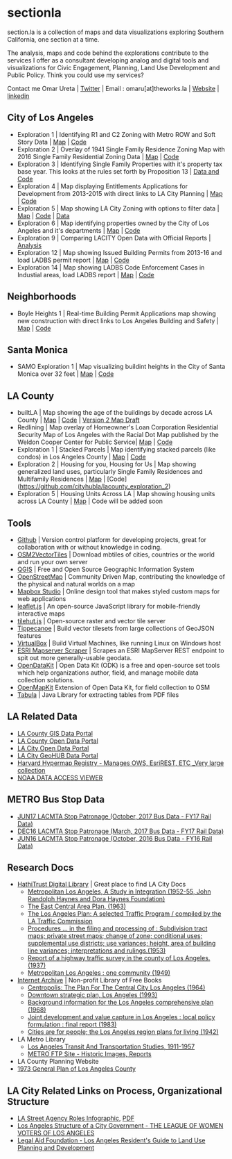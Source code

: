 # sectionla
section.la is a collection of maps and data visualizations exploring Southern California, one section at a time. 

The analysis, maps and code behind the explorations contribute to the services I offer as a consultant developing analog and digital tools and visualizations for Civic Engagement, Planning, Land Use Development and Public Policy. Think you could use my services?

Contact me Omar Ureta | [Twitter](https://twitter.com/theworksla) | Email : omaru[at]theworks.la | [Website](http://www.theworks.la/) | [linkedin](https://www.linkedin.com/in/omar-ureta-87195a55)

## City of Los Angeles
* Exploration 1 | Identifying R1 and C2 Zoning with Metro ROW and Soft Story Data | [Map](http://cityhubla.github.io/lacity_exploration_1) | [Code](https://github.com/cityhubla/lacity_exploration_1)
* Exploration 2 | Overlay of 1941 Single Family Residence Zoning Map with 2016 Single Family Residential Zoning Data | [Map](http://cityhubla.github.io/lacity_exploration_2/) | [Code](https://github.com/cityhubla/lacity_exploration_2)
* Exploration 3 | Identifying Single Family Properties with it's property tax base year. This looks at the rules set forth by Proposition 13 | [Data and Code](https://github.com/cityhubla/lacity_exploration_3)
* Exploration 4 | Map displaying Entitlements Applications for Development from 2013-2015 with direct links to LA City Planning | [Map](http://cityhubla.github.io/LA-City-Entitlements/) | [Code](https://github.com/cityhubla/LA-City-Entitlements)
* Exploration 5 | Map showing LA City Zoning with options to filter data | [Map](http://cityhubla.github.io/lacity_exploration_5/index_3.html) | [Code](https://github.com/cityhubla/lacity_exploration_5/) | [Data](https://t.co/YorkuQISjV)
* Exploration 6 | Map identifying properties owned by the City of Los Angeles and it's departments | [Map](http://cityhubla.github.io/lacityproperties/) | [Code](https://github.com/cityhubla/lacityproperties)
* Exploration 9 | Comparing LACITY Open Data with Official Reports | [Analysis](https://github.com/cityhubla/lacity_exploration_9)
* Exploration 12 | Map showing Issued Building Permits from 2013-16 and load LADBS permit report | [Map](https://cityhubla.github.io/lacity_exploration_12/#12.38/34.0644/-118.2724) | [Code](https://github.com/cityhubla/lacity_exploration_12)
* Exploration 14 | Map showing LADBS Code Enforcement Cases in Industial areas, load LADBS report | [Map](https://cityhubla.github.io/lacity_exploration_14/#13/34.0437/-118.2583) | [Code](https://github.com/cityhubla/lacity_exploration_14)

## Neighborhoods
* Boyle Heights 1 | Real-time Building Permit Applications map showing new construction with direct links to Los Angeles Building and Safety | [Map](http://cityhubla.github.io/bhmap/) | [Code](https://github.com/cityhubla/bhmap)
 
## Santa Monica
* SAMO Exploration 1 | Map visualizing buildint heights in the City of Santa Monica over 32 feet | [Map](https://cityhubla.github.io/samo_exploration_1/) | [Code](https://github.com/cityhubla/samo_exploration_1)

## LA County
* builtLA | Map showing the age of the buildings by decade across LA County | [Map](http://cityhubla.github.io/LA_Building_Age/) | [Code](https://github.com/cityhubla/LA_Building_Age) | [Version 2 Map Draft](http://cityhub.la/builtLA_v2/index.html)
* Redlining | Map overlay of Homeowner's Loan Corporation Residential Security Map of Los Angeles with the Racial Dot Map published by the Weldon Cooper Center for Public Service| [Map](http://cityhubla.github.io/holc_redlining/) | [Code](https://github.com/cityhubla/holc_redlining)
* Exploration 1 | Stacked Parcels | Map identifying stacked parcels (like condos) in Los Angeles County | [Map](http://cityhub.la/explorations/lacounty_1/index.html) | [Code](https://github.com/cityhubla/lacounty_exploration_1)
* Exploration 2 | Housing for you, Housing for Us | Map showing generalized land uses, particularly Single Family Residences and Multifamily Residences | [Map](https://cityhubla.github.io/lacounty_exploration_2/) | [Code] (https://github.com/cityhubla/lacounty_exploration_2)
* Exploration 5 | Housing Units Across LA | Map showing housing units across LA County | [Map](http://cityhub.la/explorations/lacounty_5/index.html) | Code will be added soon

## Tools
* [Github](http://www.github.com) | Version control platform for developing projects, great for collaboration with or without knowledge in coding. 
* [OSM2VectorTiles](http://osm2vectortiles.org/) | Download mbtiles of cities, countries or the world and run your own server
* [QGIS](http://qgis.com/) | Free and Open Source Geographic Information System
* [OpenStreetMap](http://www.openstreetmap.org/) | Community Driven Map, contributing the knowledge of the physical and natural worlds on a map
* [Mapbox Studio](https://www.mapbox.com/mapbox-studio/) | Online design tool that makes styled custom maps for web applications
* [leaflet.js](http://leafletjs.com/) | An open-source JavaScript library for mobile-friendly interactive maps
* [tilehut.js](https://github.com/b-g/tilehut) | Open-source raster and vector tile server
* [Tippecanoe](https://github.com/mapbox/tippecanoe) | Build vector tilesets from large collections of GeoJSON features
* [VirtualBox](https://www.virtualbox.org/wiki/VirtualBox) | Build Virtual Machines, like running Linux on Windows host
* [ESRI Mapserver Scraper](https://github.com/openaddresses/pyesridump) | Scrapes an ESRI MapServer REST endpoint to spit out more generally-usable geodata.
* [OpenDataKit](https://github.com/opendatakit/opendatakit) | Open Data Kit (ODK) is a free and open-source set tools which help organizations author, field, and manage mobile data collection solutions.
* [OpenMapKit](http://openmapkit.org/) Extension of Open Data Kit, for field collection to OSM
* [Tabula](https://github.com/tabulapdf/tabula-java) | Java Library for extracting tables from PDF files

## LA Related Data
* [LA County GIS Data Portal](https://egis3.lacounty.gov/dataportal/)
* [LA County Open Data Portal](https://data.lacounty.gov/)
* [LA City Open Data Portal](https://data.lacity.org/)
* [LA City GeoHUB Data Portal](http://geohub.lacity.org/)
* [Harvard Hypermap Registry - Manages OWS, EsriREST, ETC _Very large collection](http://hh.worldmap.harvard.edu/)
* [NOAA DATA ACCESS VIEWER](https://coast.noaa.gov/dataviewer/#/)

## METRO Bus Stop Data
* [JUN17 LACMTA Stop Patronage (October, 2017 Bus Data - FY17 Rail Data)](https://tinyurl.com/LACMTA-201710-Stop-Patronage)
* [DEC16 LACMTA Stop Patronage (March, 2017 Bus Data - FY17 Rail Data)](http://tinyurl.com/LACMTA-201703-Stop-Patronage)
* [JUN16 LACMTA Stop Patronage (October, 2016 Bus Data - FY16 Rail Data)](https://fusiontables.googleusercontent.com/embedviz?q=select+col3+from+1NgD_z4WkYFZNUImrZsDAZMwg3mmDWHUZdPPi45TD&viz=MAP&h=false&lat=34.0477370567541&lng=-118.30271664843747&t=1&z=13&l=col3&y=2&tmplt=2&hml=TWO_COL_LAT_LNG)


## Research Docs
* [HathiTrust Digital Library](https://www.hathitrust.org/) | Great place to find LA City Docs
  * [Metropolitan Los Angeles, A Study in Integration (1952-55, John Randolph Haynes and Dora Haynes Foundation)](https://catalog.hathitrust.org/Record/001150641)
  * [The East Central Area Plan, (1963)](https://catalog.hathitrust.org/Record/000342257)
  * [The Los Angeles Plan: A selected Traffic Program / compiled by the LA Traffic Commission](https://catalog.hathitrust.org/Record/100337820)
  * [Procedures ... in the filing and processing of : Subdivision tract maps; private street maps; change of zone; conditional uses; supplemental use districts; use variances; height, area of building line variances; interpretations and rulings.(1953)](https://catalog.hathitrust.org/Record/000648625)
  * [Report of a highway traffic survey in the county of Los Angeles.(1937)](https://catalog.hathitrust.org/Record/001348998)
  * [Metropolitan Los Angeles : one community (1949)](https://catalog.hathitrust.org/Record/005888678)
* [Internet Archive](https://archive.org/) | Non-profit Library of Free Books
  * [Centropolis: The Plan For The Central City Los Angeles (1964)](https://archive.org/details/CentropolisThePlanForTheCentralCityLosAngeles)
  * [Downtown strategic plan, Los Angeles (1993)](https://archive.org/details/downtownstrategi00losa)
  * [Background information for the Los Angeles comprehensive plan (1968)](https://archive.org/details/cu31924024417341)
  * [Joint development and value capture in Los Angeles : local policy formulation : final report (1983)](https://archive.org/details/jointdevelopment00sout)
  * [Cities are for people; the Los Angeles region plans for living (1942)](https://archive.org/details/citiesareforpeop00scotrich)
* LA Metro Library
  * [Los Angeles Transit And Transportation Studies, 1911-1957](https://www.metro.net/about/library/archives/visions-studies/los-angeles-transit-and-transportation-studies/)
  * [METRO FTP Site - Historic Images, Reports](http://libraryarchives.metro.net/DPGTL/)
* LA County Planning Website
 *  [1973 General Plan of Los Angeles County](http://planning.lacounty.gov/assets/upl/project/sea_1973-study.pdf)
 
## LA City Related Links on Process, Organizational Structure
* [LA Street Agency Roles Infographic](http://164.67.121.27/files/Lewis_Center/images/Street%20Cross%20Section.jpg), [PDF](http://enterprisecommunity.org/sites/default/files/media-library/where-we-work/southern-california/TOD%20U/complete-streets-101-handout-la-street-agency-roles.pdf)
* [Los Angeles Structure of a City Government - THE LEAGUE OF WOMEN VOTERS OF LOS ANGELES](http://www.lwvlosangeles.org/files/Structure_of_a_City.pdf)
* [Legal Aid Foundation - Los Angeles Resident's Guide to Land Use Planning and Development](http://90032.org/eastern-lombardy/docs/land-use-planning-development-guide.pdf)
